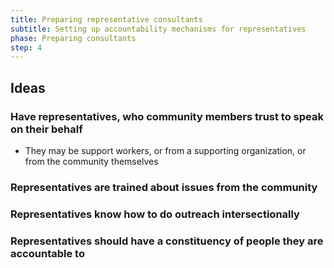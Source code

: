 ```yaml
---
title: Preparing representative consultants
subtitle: Setting up accountability mechanisms for representatives
phase: Preparing consultants
step: 4
---
```

## Ideas

### Have representatives, who community members trust to speak on their behalf

* They may be support workers, or from a supporting organization, or from the community themselves

### Representatives are trained about issues from the community



### Representatives know how to do outreach intersectionally



### Representatives should have a constituency of people they are accountable to
